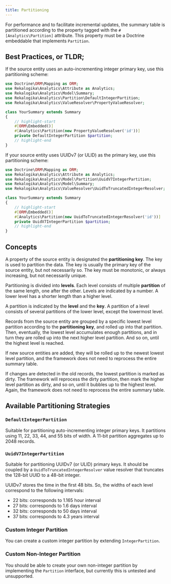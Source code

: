```yaml
---
title: Partitioning
---
```


For performance and to facilitate incremental updates, the summary table is
partitioned according to the property tagged with the `#[Analytics\Partition]`
attribute. This property must be a Doctrine embeddable that implements
`Partition`.

## Best Practices, or TLDR;

If the source entity uses an auto-incrementing integer primary key, use this
partitioning scheme:

```php
use Doctrine\ORM\Mapping as ORM;
use Rekalogika\Analytics\Attribute as Analytics;
use Rekalogika\Analytics\Model\Summary;
use Rekalogika\Analytics\Partition\DefaultIntegerPartition;
use Rekalogika\Analytics\ValueResolver\PropertyValueResolver;

class YourSummary extends Summary
{
    // highlight-start
    #[ORM\Embedded()]
    #[Analytics\Partition(new PropertyValueResolver('id'))]
    private DefaultIntegerPartition $partition;
    // highlight-end
}
```

If your source entity uses UUIDv7 (or ULID) as the primary key, use this
partitioning scheme:

```php
use Doctrine\ORM\Mapping as ORM;
use Rekalogika\Analytics\Attribute as Analytics;
use Rekalogika\Analytics\Model\Partition\UuidV7IntegerPartition;
use Rekalogika\Analytics\Model\Summary;
use Rekalogika\Analytics\ValueResolver\UuidToTruncatedIntegerResolver;

class YourSummary extends Summary
{
    // highlight-start
    #[ORM\Embedded()]
    #[Analytics\Partition(new UuidToTruncatedIntegerResolver('id'))]
    private UuidV7IntegerPartition $partition;
    // highlight-end
}
```

## Concepts

A property of the source entity is designated the **partitioning key**. The key
is used to partition the data. The key is usually the primary key of the source
entity, but not necessarily so. The key must be monotonic, or always increasing,
but not necessarily unique.

Partitioning is divided into **levels**. Each level consists of multiple
**partition** of the same length, one after the other. Levels are indicated by a
number. A lower level has a shorter length than a higher level.

A partition is indicated by the **level** and the **key**. A partition of a
level consists of several partitions of the lower level, except the lowermost
level.

Records from the source entity are grouped by a specific lowest level partition
according to the **partitioning key**, and rolled up into that partition. Then,
eventually, the lowest level accumulates enough partitions, and in turn they are
rolled up into the next higher level partition. And so on, until the highest
level is reached.

If new source entities are added, they will be rolled up to the newest lowest
level partition, and the framework does not need to reprocess the entire summary
table.

If changes are detected in the old records, the lowest partition is marked as
dirty. The framework will reprocess the dirty partition, then mark the higher
level partition as dirty, and so on, until it bubbles up to the highest level.
Again, the framework does not need to reprocess the entire summary table.

## Available Partitioning Strategies

### `DefaultIntegerPartition`

Suitable for partitioning auto-incrementing integer primary keys. It partitions
using 11, 22, 33, 44, and 55 bits of width. A 11-bit partition aggregates up to
2048 records.

### `UuidV7IntegerPartition`

Suitable for partitioning UUIDv7 (or ULID) primary keys. It should be coupled
by a `UuidToTruncatedIntegerResolver` value resolver that truncates the 128-bit
UUID to a 48-bit integer.

UUIDv7 stores the time in the first 48 bits. So, the widths of each level
correspond to the following intervals:

- 22 bits: corresponds to 1.165 hour interval
- 27 bits: corresponds to 1.6 days interval
- 32 bits: corresponds to 50 days interval
- 37 bits: corresponds to 4.3 years interval

### Custom Integer Partition

You can create a custom integer partition by extending `IntegerPartition`.

### Custom Non-Integer Partition

You should be able to create your own non-integer partition by implementing the
`Partition` interface, but currently this is untested and unsupported.
